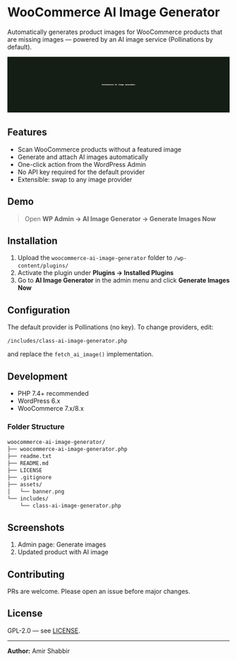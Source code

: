 # WooCommerce AI Image Generator

Automatically generates product images for WooCommerce products that are missing images — powered by an AI image service (Pollinations by default).

![Banner](assets/banner.png)

## Features
- Scan WooCommerce products without a featured image
- Generate and attach AI images automatically
- One-click action from the WordPress Admin
- No API key required for the default provider
- Extensible: swap to any image provider

## Demo
> Open **WP Admin → AI Image Generator → Generate Images Now**

## Installation
1. Upload the `woocommerce-ai-image-generator` folder to `/wp-content/plugins/`
2. Activate the plugin under **Plugins → Installed Plugins**
3. Go to **AI Image Generator** in the admin menu and click **Generate Images Now**

## Configuration
The default provider is Pollinations (no key). To change providers, edit:
```
/includes/class-ai-image-generator.php
```
and replace the `fetch_ai_image()` implementation.

## Development
- PHP 7.4+ recommended
- WordPress 6.x
- WooCommerce 7.x/8.x

### Folder Structure
```
woocommerce-ai-image-generator/
├── woocommerce-ai-image-generator.php
├── readme.txt
├── README.md
├── LICENSE
├── .gitignore
├── assets/
│   └── banner.png
└── includes/
    └── class-ai-image-generator.php
```

## Screenshots
1. Admin page: Generate images
2. Updated product with AI image

## Contributing
PRs are welcome. Please open an issue before major changes.

## License
GPL-2.0 — see [LICENSE](LICENSE).

---

**Author:** Amir Shabbir
